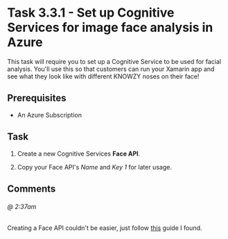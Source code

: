 # Task 3.3.1 - Set up Cognitive Services for image face analysis in Azure

This task will require you to set up a Cognitive Service to be used for facial analysis.  You'll use this so that customers can run your Xamarin app and see what they look like with different KNOWZY noses on their face!

## Prerequisites 

* An Azure Subscription

## Task 

1.  Create a new Cognitive Services **Face API**.  

2.  Copy your Face API's *Name* and *Key 1* for later usage.

## Comments

###### @ 2:37am
Creating a Face API couldn't be easier, just follow [this](https://docs.microsoft.com/en-us/azure/cognitive-services/cognitive-services-apis-create-account) guide I found.